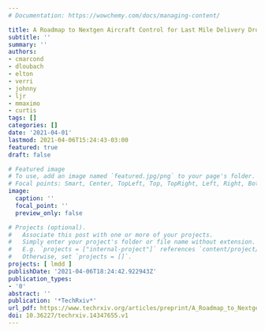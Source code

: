 ```yaml
---
# Documentation: https://wowchemy.com/docs/managing-content/

title: A Roadmap to Nextgen Aircraft Control for Last Mile Delivery Drones
subtitle: ''
summary: ''
authors:
- cmarcond
- dloubach
- elton
- verri
- johnny
- ljr
- mmaximo
- curtis
tags: []
categories: []
date: '2021-04-01'
lastmod: 2021-04-06T15:24:43-03:00
featured: true
draft: false

# Featured image
# To use, add an image named `featured.jpg/png` to your page's folder.
# Focal points: Smart, Center, TopLeft, Top, TopRight, Left, Right, BottomLeft, Bottom, BottomRight.
image:
  caption: ''
  focal_point: ''
  preview_only: false

# Projects (optional).
#   Associate this post with one or more of your projects.
#   Simply enter your project's folder or file name without extension.
#   E.g. `projects = ["internal-project"]` references `content/project/deep-learning/index.md`.
#   Otherwise, set `projects = []`.
projects: [ lmdd ]
publishDate: '2021-04-06T18:24:42.922943Z'
publication_types:
- '0'
abstract: ''
publication: '*TechRxiv*'
url_pdf: https://www.techrxiv.org/articles/preprint/A_Roadmap_to_Nextgen_Aircraft_Control_for_Last_Mile_Delivery_Drones/14347655/1
doi: 10.36227/techrxiv.14347655.v1
---
```


